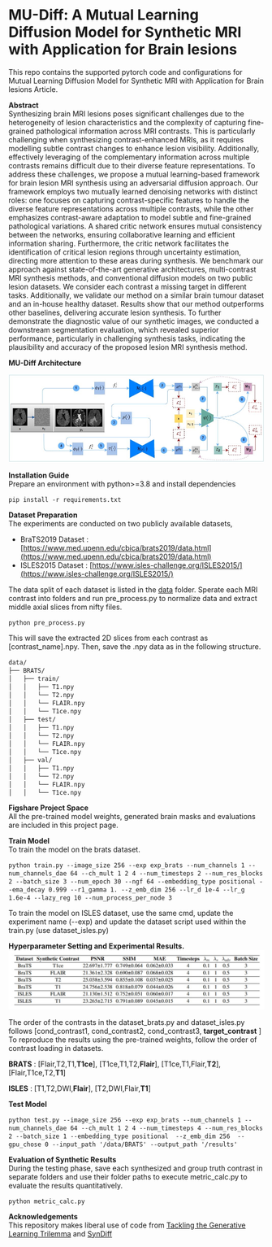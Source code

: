 # MU-Diff: A Mutual Learning Diffusion Model for Synthetic MRI with Application for Brain lesions

This repo contains the supported pytorch code and configurations for Mutual Learning Diffusion Model for Synthetic MRI with Application for Brain lesions Article.

**Abstract**  <br />
Synthesizing brain MRI lesions poses significant challenges due to the heterogeneity of lesion characteristics and the complexity of capturing fine-grained pathological information across MRI contrasts. This is particularly challenging when synthesizing contrast-enhanced MRIs, as it requires modelling subtle contrast changes to enhance lesion visibility. Additionally, effectively leveraging of the complementary information across multiple contrasts remains difficult due to their diverse feature representations. To address these challenges, we propose a mutual learning-based framework for brain lesion MRI synthesis using an adversarial diffusion approach. Our framework employs two mutually learned denoising networks with distinct roles: one focuses on capturing contrast-specific features to handle the diverse feature representations across multiple contrasts, while the other emphasizes contrast-aware adaptation to model subtle and fine-grained pathological variations. A shared critic network ensures mutual consistency between the networks, ensuring collaborative learning and efficient information sharing. Furthermore, the critic network facilitates the identification of critical lesion regions through uncertainty estimation, directing more attention to these areas during synthesis. We benchmark our approach against state-of-the-art generative architectures, multi-contrast MRI synthesis methods, and conventional diffusion models on two public lesion datasets. We consider each contrast a missing target in different tasks. Additionally, we validate our method on a similar brain tumour dataset and an in-house healthy dataset. Results show that our method outperforms other baselines, delivering accurate lesion synthesis. To further demonstrate the diagnostic value of our synthetic images, we conducted a downstream segmentation evaluation, which revealed superior performance, particularly in challenging synthesis tasks, indicating the plausibility and accuracy of the proposed lesion MRI synthesis method.

**MU-Diff Architecture**  <br />

![alt text](figures/mudiff_architecture.jpg)

**Installation Guide**  <br />
Prepare an environment with python>=3.8 and install dependencies
```
pip install -r requirements.txt
```
**Dataset Preparation**  <br />
The experiments are conducted on two publicly available datasets,
  * BraTS2019 Dataset : [https://www.med.upenn.edu/cbica/brats2019/data.html](https://www.med.upenn.edu/cbica/brats2019/data.html)
  * ISLES2015 Dataset : [https://www.isles-challenge.org/ISLES2015/](https://www.isles-challenge.org/ISLES2015/)

The data split of each dataset is listed in the [data](data) folder. Sperate each MRI contrast into folders and run pre_process.py to normalize data and extract middle axial slices from nifty files. 
```
python pre_process.py
```
This will save the extracted 2D slices from each contrast as [contrast_name].npy.  Then, save the .npy data as in the following structure.
```
data/
├── BRATS/
│   ├── train/
│   │   ├── T1.npy
│   │   └── T2.npy
│   │   └── FLAIR.npy
│   │   └── T1ce.npy
│   ├── test/
│   │   ├── T1.npy
│   │   └── T2.npy
│   │   └── FLAIR.npy
│   │   └── T1ce.npy
│   ├── val/
│   │   ├── T1.npy
│   │   └── T2.npy
│   │   └── FLAIR.npy
│   │   └── T1ce.npy
```

**Figshare Project Space**  <br />
All the pre-trained model weights, generated brain masks and evaluations are included in this project page.

**Train Model**  <br />
To train the model on the brats dataset.
```
python train.py --image_size 256 --exp exp_brats --num_channels 1 --num_channels_dae 64 --ch_mult 1 2 4 --num_timesteps 2 --num_res_blocks 2 --batch_size 3 --num_epoch 30 --ngf 64 --embedding_type positional --ema_decay 0.999 --r1_gamma 1. --z_emb_dim 256 --lr_d 1e-4 --lr_g 1.6e-4 --lazy_reg 10 --num_process_per_node 3
```
To train the model on ISLES dataset, use the same cmd, update the experiment name (--exp) and update the dataset script used within the train.py  (use dataset_isles.py)

**Hyperparameter Setting and Experimental Results.**  <br />
![alt text](figures/hyperparams.jpg)

The order of the contrasts in the dataset_brats.py and dataset_isles.py follows [cond_contrast1, cond_contrast2, cond_contrast3, **target_contrast** ]<br /> 
To reproduce the results using the pre-trained weights, follow the order of contrast loading in datasets.

**BRATS** : [Flair,T2,T1,**T1ce**], [T1ce,T1,T2,**Flair**], [T1ce,T1,Flair,**T2**],  [Flair,T1ce,T2,**T1**]<br /> 

**ISLES** : [T1,T2,DWI,**Flair**], [T2,DWI,Flair,**T1**]

**Test Model**  <br />
```
python test.py --image_size 256 --exp exp_brats --num_channels 1 --num_channels_dae 64 --ch_mult 1 2 4 --num_timesteps 4 --num_res_blocks 2 --batch_size 1 --embedding_type positional  --z_emb_dim 256  --gpu_chose 0 --input_path '/data/BRATS' --output_path '/results'
```
**Evaluation of Synthetic Results**  <br />
During the testing phase, save each synthesized and group truth contrast in separate folders and use their folder paths to execute metric_calc.py to evaluate the results quantitatively.
```
python metric_calc.py
```
**Acknowledgements**  <br />
This repository makes liberal use of code from [Tackling the Generative Learning Trilemma](https://github.com/NVlabs/denoising-diffusion-gan) and [SynDiff](https://github.com/icon-lab/SynDiff)
